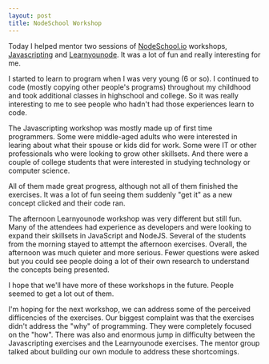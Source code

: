 ```yaml
---
layout: post
title: NodeSchool Workshop
---
```


Today I helped mentor two sessions of [NodeSchool.io](http://nodeschool.io/) workshops, [Javascripting](https://github.com/sethvincent/javascripting) and [Learnyounode](https://github.com/workshopper/learnyounode).  It was a lot of fun and really interesting for me.

I started to learn to program when I was very young (6 or so).  I continued to code (mostly copying other people's programs) throughout my childhood and took additional classes in highschool and college.  So it was really interesting to me to see people who hadn't had those experiences learn to code.  

The Javascripting workshop was mostly made up of first time programmers.  Some were middle-aged adults who were interested in learing about what their spouse or kids did for work.  Some were IT or other professionals who were looking to grow other skillsets.  And there were a couple of college students that were interested in studying technology or computer science.

All of them made great progress, although not all of them finished the exercises.  It was a lot of fun seeing them suddenly "get it" as a new concept clicked and their code ran.

The afternoon Learnyounode workshop was very different but still fun.  Many of the attendees had experience as developers and were looking to expand their skillsets in JavaScript and NodeJS.  Several of the students from the morning stayed to attempt the afternoon exercises.  Overall, the afternoon was much quieter and more serious.  Fewer questions were asked but you could see people doing a lot of their own research to understand the concepts being presented.

I hope that we'll have more of these workshops in the future.  People seemed to get a lot out of them.  

I'm hoping for the next workshop, we can address some of the perceived difficencies of the exercises.  Our biggest complaint was that the exercises didn't address the "why" of programming.  They were completely focused on the "how".  There was also and enormous jump in difficulty between the Javascripting exercises and the Learnyounode exercises.  The mentor group talked about building our own module to address these shortcomings.
